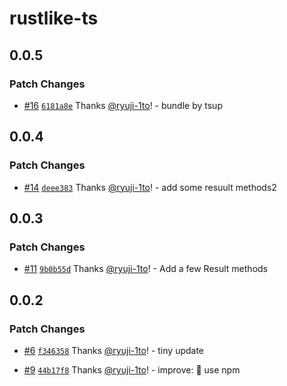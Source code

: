 # rustlike-ts

## 0.0.5

### Patch Changes

- [#16](https://github.com/ryuji-1to/rustlike-ts/pull/16) [`6181a8e`](https://github.com/ryuji-1to/rustlike-ts/commit/6181a8edd1cbab6d78f914b2d1bfed86fada4128) Thanks [@ryuji-1to](https://github.com/ryuji-1to)! - bundle by tsup

## 0.0.4

### Patch Changes

- [#14](https://github.com/ryuji-1to/rustlike-ts/pull/14) [`deee383`](https://github.com/ryuji-1to/rustlike-ts/commit/deee38353c77e7d6d1f10d61610e17f34ea13b29) Thanks [@ryuji-1to](https://github.com/ryuji-1to)! - add some resuult methods2

## 0.0.3

### Patch Changes

- [#11](https://github.com/ryuji-1to/rustlike-ts/pull/11) [`9b0b55d`](https://github.com/ryuji-1to/rustlike-ts/commit/9b0b55debd1fde321ca4ea35da8f6d40aa54b618) Thanks [@ryuji-1to](https://github.com/ryuji-1to)! - Add a few Result methods

## 0.0.2

### Patch Changes

- [#6](https://github.com/ryuji-1to/rustlike-ts/pull/6) [`f346358`](https://github.com/ryuji-1to/rustlike-ts/commit/f346358a334b862864fcbf34f6a17bde39ab864f) Thanks [@ryuji-1to](https://github.com/ryuji-1to)! - tiny update

- [#9](https://github.com/ryuji-1to/rustlike-ts/pull/9) [`44b17f8`](https://github.com/ryuji-1to/rustlike-ts/commit/44b17f80c768efdbe63c504833c974e66ec4bf09) Thanks [@ryuji-1to](https://github.com/ryuji-1to)! - improve: 🎨 use npm
